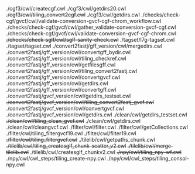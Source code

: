./cgf3/cwl/createcgf.cwl
./cgf3/cwl/getdirs20.cwl
<s>./cgf3/cwl/tiling_convert2cgf.cwl</s>
./cgf3/cwl/getdirs.cwl
./checks/check-cgf/gvcf/cwl/validate-conversion-gvcf-cgf-chrom_workflow.cwl
./checks/check-cgf/gvcf/cwl/gather_validate-conversion-gvcf-cgf.cwl
./checks/check-cgf/gvcf/cwl/validate-conversion-gvcf-cgf-chrom.cwl
<s>./checks/check-sglf/cwl/sglf-sanity-check.cwl</s>
./tagset/l7g-tagset.cwl
./tagset/tagset.cwl
./convert2fastj/gff_version/cwl/mergedirs.cwl
./convert2fastj/gff_version/cwl/convertgff_bydir.cwl
./convert2fastj/gff_version/cwl/tiling_checkref.cwl
./convert2fastj/gff_version/cwl/getfilesgff.cwl
./convert2fastj/gff_version/cwl/tiling_convert2fastj.cwl
./convert2fastj/gff_version/cwl/convertgvcf.cwl
./convert2fastj/gff_version/cwl/getdirs.cwl
./convert2fastj/gff_version/cwl/convertgff.cwl
./convert2fastj/gvcf_version/cwl/getdirs_testset.cwl
<s>./convert2fastj/gvcf_version/cwl/tiling_convert2fastj_gvcf.cwl</s>
./convert2fastj/gvcf_version/cwl/convertgvcf.cwl
./convert2fastj/gvcf_version/cwl/getdirs.cwl
./clean/cwl/getdirs_testset.cwl
<s>./clean/cwl/tiling_clean_gvcf.cwl</s>
./clean/cwl/getdirs.cwl
./clean/cwl/cleangvcf.cwl
./filter/cwl/filter.cwl
./filter/cwl/getCollections.cwl
./filter/cwl/tiling_filtergvcf19.cwl
./filter/cwl/filter19.cwl
<s>./filter/cwl/tiling_filtergvcf.cwl</s>
./tilelib/cwl/getpaths_chunk.cwl
<s>./tilelib/cwl/tiling_createsglf_chunk-scatter_v2.cwl</s>
<s>./tilelib/cwl/merge-tilelib.cwl</s>
./tilelib/cwl/createsglf_chunkv2.cwl
<s>./npy/cwl/tiling_npy-wf.cwl</s>
./npy/cwl/cwl_steps/tiling_create-npy.cwl
./npy/cwl/cwl_steps/tiling_consol-npy.cwl

